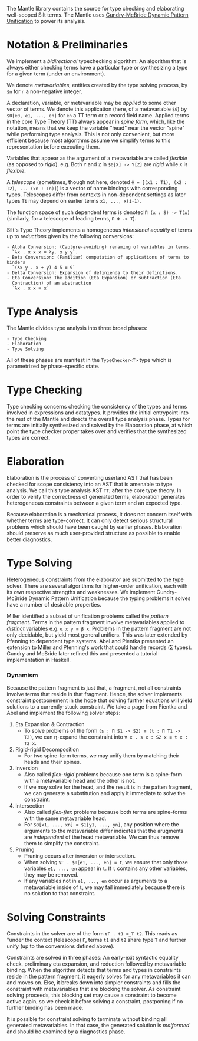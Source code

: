 The Mantle library contains the source for type checking and elaborating
well-scoped Silt terms.  The Mantle uses [Gundry-McBride Dynamic Pattern
Unification](http://adam.gundry.co.uk/pub/pattern-unify/) to power its analysis.

Notation & Preliminaries
========================

We implement a *bidirectional* typechecking algorithm: An algorithm that is
always either checking terms have a particular type or synthesizing a type for
a given term (under an environment).

We denote *metavariables*, entities created by the type solving process, by `$n`
for `n` a non-negative integer.

A declaration, variable, or metavariable may be *applied* to some other vector
of terms.  We denote this application (here, of a metavariable `$0`) by `$0[e0,
e1, ..., en]` for `en` a TT term or a record field name. Applied terms in the 
core Type Theory (TT) always appear in *spine form*, which, like the notation, 
means that we keep the variable "head" near the vector "spine" while performing
type analysis.  This is not only convenient, but more efficient because most 
algorithms assume we simplify terms to this representation before executing them.

Variables that appear as the argument of a metavariable are called *flexible*
(as opposed to *rigid*).  e.g. Both `Y` and `Z` in `$0[X] -> Y[Z]` are *rigid*
while `X` is *flexible*.

A *telescope* (sometimes, though not here, denoted `Φ = [(x1 : T1), (x2 : T2),
... (xn : Tn)]`) is a vector of name bindings with corresponding types.
Telescopes differ from contexts in non-dependent settings as later types `Ti`
may depend on earlier terms `x1, ..., x(i-1)`.

The function space of such dependent terms is denoted `Π (x : S) -> T(x)`
(similarly, for a telescope of leading terms, `Π Φ -> T`).

Silt's Type Theory implements a homogeneous *intensional equality* of terms up
to *reductions* given by the following conversions:

    - Alpha Conversion: (Capture-avoiding) renaming of variables in terms.
      `λx . α x x ≡ λy. α y y`.
    - Beta Conversion: (Familiar) computation of applications of terms to binders
      `(λx y . x + y) 4 5 ≡ 9`
    - Delta Conversion: Expansion of definienda to their definitions.
    - Eta Conversion: The addition (Eta Expansion) or subtraction (Eta
      Contraction) of an abstraction
      `λx . α x ≡ α`

Type Analysis
=============

The Mantle divides type analysis into three broad phases:

    - Type Checking
    - Elaboration
    - Type Solving

All of these phases are manifest in the `TypeChecker<T>` type which is
parametrized by phase-specific state.

Type Checking
=============

Type checking concerns checking the consistency of the types and terms involved
in expressions and datatypes.  It provides the initial entrypoint into the rest
of the Mantle and directs the overall type analysis phase.  Types for terms are 
initially synthesized and solved by the Elaboration phase, at which point the 
type checker proper takes over and verifies that the synthesized types are correct.

Elaboration
===========

Elaboration is the process of converting userland AST that has been checked for
scope consistency into an AST that is amenable to type analysis.  We call this
type analysis AST `TT`, after the core type theory.  In order to verify the
correctness of generated terms, elaboration generates heterogeneous constraints
between a given term and an expected type.  

Because elaboration is a mechanical process, it does not concern itself with
whether terms are type-correct.  It can only detect serious structural problems
which should have been caught by earlier phases.  Elaboration should preserve as
much user-provided structure as possible to enable better diagnostics.

Type Solving
============

Heterogeneous constraints from the elaborator are submitted to the type solver.
There are several algorithms for higher-order unification, each with its own
respective strengths and weaknesses.  We implement Gundry-McBride Dynamic
Pattern Unification because the typing problems it solves have a number of
desirable properties.

Miller identified a subset of unification problems called the *pattern
fragment*.  Terms in the pattern fragment involve metavariables applied to
*distinct* variables e.g. `α x y ≡ β x`.  Problems in the pattern fragment are
not only decidable, but yield most general unifiers.  This was later extended by
Pfenning to dependent type systems.  Abel and Pientka presented an extension to
Miller and Pfenning's work that could handle records (Σ types).  Gundry and
McBride later refined this and presented a tutorial implementation in Haskell.

### Dynamism

Because the pattern fragment is just that, a fragment, not all constraints
involve terms that reside in that fragment.  Hence, the solver implements
constraint postponement in the hope that solving further equations will yield
solutions to a currently-stuck constraint.  We take a page from Pientka and Abel
and implement the following solver steps:

1. Eta Expansion & Contraction
    - To solve problems of the form `(s : Π S1 -> S2) ≡ (t : Π T1 -> T2)`, we can
      η-expand the constraint into `∀ x . s x : S2 x ≡ t x : T2 x`.
2. Rigid-rigid Decomposition
    - For two spine-form terms, we may unify them by matching their heads and 
      their spines.
3. Inversion
    - Also called *flex-rigid* problems because one term is a spine-form with
      a metavariable head and the other is not.
    - If we may solve for the head, and the result is in the patten fragment, we
      can generate a substitution and apply it immediate to solve the
      constraint.
4. Intersection
    - Also called *flex-flex* problems because both terms are spine-forms with
      the same metavariable head.
    - For `$0[x1, ..., xn] ≡ $1[y1, ..., yn]`, any position where the arguments
      to the metavariable differ indicates that the arugments are *independent*
      of the head metavariable.  We can thus remove them to simplify the
      constraint.
5. Pruning
    - Pruning occurs after inversion or intersection.
    - When solving `∀Γ . $0[e1, ..., en] ≡ t`, we ensure that only those
      variables `e1, ..., en` appear in `t`.  If `t` contains any other
      variables, they may be removed.
    - If any variables not in `e1, ..., en` occur as arguments to a metavariable
      inside of `t`, we may fail immediately because there is no solution to
      that constraint.

Solving Constraints
===================

Constraints in the solver are of the form `∀Γ . t1 ≡_T t2`.  This reads as
"under the context (telescope) `Γ`, terms `t1` and `t2` share type `T` and
further unify (up to the conversions defined above). 

Constraints are solved in three phases: An early-exit syntactic equality check,
preliminary eta expansion, and reduction followed by metavariable binding.  When
the algorithm detects that terms and types in constraints reside in the pattern
fragment, it eagerly solves for any metavariables it can and moves on.  Else, it
breaks down into simpler constraints and fills the constraint with metavariables 
that are blocking the solver.  As constraint solving proceeds, this blocking set
may cause a constraint to become active again, so we check it before solving
a constraint, postponing if no further binding has been made.

It is possible for constraint solving to terminate without binding all generated
metavariables.  In that case, the generated solution is *malformed* and should
be examined by a diagnostics phase.


